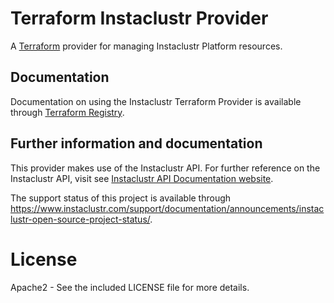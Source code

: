 # Terraform Instaclustr Provider

A [Terraform](http://terraform.io) provider for managing Instaclustr Platform resources.

## Documentation

Documentation on using the Instaclustr Terraform Provider is available through [Terraform Registry](https://registry.terraform.io/providers/instaclustr/instaclustr/latest/docs).


## Further information and documentation

This provider makes use of the Instaclustr API. For further reference on the Instaclustr API, visit see [Instaclustr API Documentation website](https://docs.api.instaclustr.com).

The support status of this project is available through https://www.instaclustr.com/support/documentation/announcements/instaclustr-open-source-project-status/.

# License

Apache2 - See the included LICENSE file for more details.
